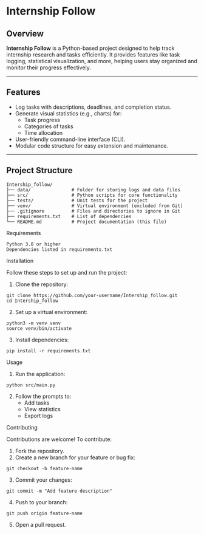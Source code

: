 # Internship Follow

## Overview
**Internship Follow** is a Python-based project designed to help track internship research and tasks efficiently. It provides features like task logging, statistical visualization, and more, helping users stay organized and monitor their progress effectively.

---

## Features
- Log tasks with descriptions, deadlines, and completion status.
- Generate visual statistics (e.g., charts) for:
  - Task progress
  - Categories of tasks
  - Time allocation
- User-friendly command-line interface (CLI).
- Modular code structure for easy extension and maintenance.

---

## Project Structure
```plaintext
Intership_follow/
├── data/               # Folder for storing logs and data files
├── src/                # Python scripts for core functionality
├── tests/              # Unit tests for the project
├── venv/               # Virtual environment (excluded from Git)
├── .gitignore          # Files and directories to ignore in Git
├── requirements.txt    # List of dependencies
└── README.md           # Project documentation (this file)
```
Requirements

    Python 3.8 or higher
    Dependencies listed in requirements.txt

Installation

Follow these steps to set up and run the project:

  1. Clone the repository:

    git clone https://github.com/your-username/Intership_follow.git
    cd Intership_follow

  2. Set up a virtual environment:

    python3 -m venv venv
    source venv/bin/activate

  3. Install dependencies:

    pip install -r requirements.txt

Usage

  1. Run the application:

    python src/main.py

  2. Follow the prompts to:
       - Add tasks
       - View statistics
       - Export logs

Contributing

Contributions are welcome! To contribute:

  1. Fork the repository.
  2. Create a new branch for your feature or bug fix:

    git checkout -b feature-name

  3. Commit your changes:

    git commit -m "Add feature description"

  4. Push to your branch:

    git push origin feature-name

  5. Open a pull request.
